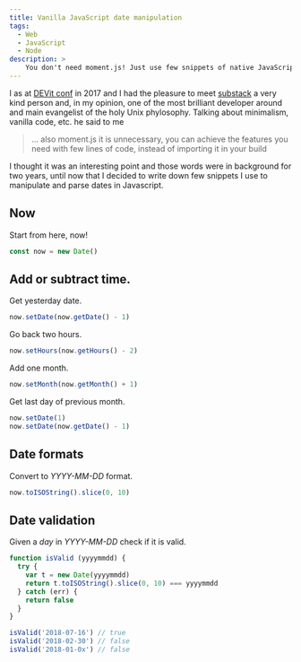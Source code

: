 ```yaml
---
title: Vanilla JavaScript date manipulation
tags:
  - Web
  - JavaScript
  - Node
description: >
    You don't need moment.js! Just use few snippets of native JavaScript code to parse and manipulate dates.
---
```


I as at [DEVit conf](https://devitconf.org/) in 2017 and I had the pleasure to meet [substack](https://github.com/substack) a very kind person and, in my opinion, one of the most brilliant developer around and main evangelist of the holy Unix phylosophy.
Talking about minimalism, vanilla code, etc. he said to me

> ... also moment.js it is unnecessary, you can achieve the features you need with few lines of code, instead of importing it in your build

I thought it was an interesting point and those words were in background for two years, until now that I decided to write down few snippets I use to manipulate and parse dates in Javascript.

## Now

Start from here, now!

```javascript
const now = new Date()
```

## Add or subtract time.

Get yesterday date.

```javascript
now.setDate(now.getDate() - 1)
```

Go back two hours.

```javascript
now.setHours(now.getHours() - 2)
```

Add one month.

```javascript
now.setMonth(now.getMonth() + 1)
```

Get last day of previous month.

```javascript
now.setDate(1)
now.setDate(now.getDate() - 1)
```

## Date formats

Convert to *YYYY-MM-DD* format.

```javascript
now.toISOString().slice(0, 10)
```

## Date validation

Given a *day* in *YYYY-MM-DD* check if it is valid.

```javascript
function isValid (yyyymmdd) {
  try {
    var t = new Date(yyyymmdd)
    return t.toISOString().slice(0, 10) === yyyymmdd
  } catch (err) {
    return false
  }
}

isValid('2018-07-16') // true
isValid('2018-02-30') // false
isValid('2018-01-0x') // false
```

